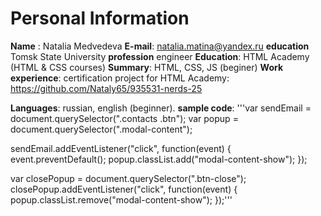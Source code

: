 # Personal Information
**Name** : Natalia Medvedeva
**E-mail**: natalia.matina@yandex.ru
**education** Tomsk State University
**profession** engineer
**Education**: HTML Academy (HTML & CSS courses)
**Summary**: HTML, CSS, JS (beginer)
**Work experience**: certification project for HTML Academy:
 https://github.com/Nataly65/935531-nerds-25

**Languages**: russian, english (beginner).
**sample code**:
'''var sendEmail = document.querySelector(".contacts .btn");
var popup = document.querySelector(".modal-content");

sendEmail.addEventListener("click", function(event) {
	event.preventDefault();
	popup.classList.add("modal-content-show");
});

var closePopup = document.querySelector(".btn-close");
closePopup.addEventListener("click", function(event) {					
	popup.classList.remove("modal-content-show");
});'''
